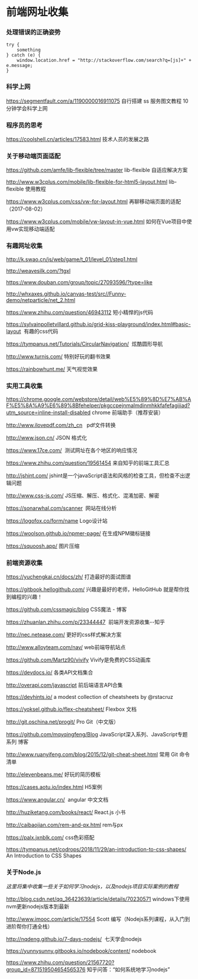 前端网址收集
==========

### 处理错误的正确姿势

```
try {
    something
} catch (e) {
	window.location.href = "http://stackoverflow.com/search?q=[js]+" + e.message;
}
```

### 科学上网
https://segmentfault.com/a/1190000016911075 自行搭建 ss 服务图文教程 10分钟学会科学上网

### 程序员的思考

https://coolshell.cn/articles/17583.html  技术人员的发展之路

### 关于移动端页面适配

https://github.com/amfe/lib-flexible/tree/master lib-flexible 自适应解决方案 

http://www.w3cplus.com/mobile/lib-flexible-for-html5-layout.html lib-flexible 使用教程 

https://www.w3cplus.com/css/vw-for-layout.html 再聊移动端页面的适配（2017-08-02）

https://www.w3cplus.com/mobile/vw-layout-in-vue.html 如何在Vue项目中使用vw实现移动端适配


### 有趣网址收集

http://k.swao.cn/js/web/game/t_01/level_01/step1.html

http://weavesilk.com/?tgxl

https://www.douban.com/group/topic/27093596/?type=like

http://whxaxes.github.io/canvas-test/src//Funny-demo/netparticle/net_2.html

https://www.zhihu.com/question/46943112 短小精悍的js代码

https://sylvainpolletvillard.github.io/grid-kiss-playground/index.html#basic-layout  有趣的css代码

https://tympanus.net/Tutorials/CircularNavigation/  炫酷圆形导航

http://www.turnjs.com/  特别好玩的翻书效果

https://rainbowhunt.me/  天气视觉效果

### 实用工具收集

https://chrome.google.com/webstore/detail/web%E5%89%8D%E7%AB%AF%E5%8A%A9%E6%89%8Bfehelper/pkgccpejnmalmdinmhkkfafefagiiiad?utm_source=inline-install-disabled chrome 前端助手（推荐安装）

http://www.ilovepdf.com/zh_cn   pdf文件转换

http://www.json.cn/  JSON 格式化

https://www.17ce.com/  测试网址在各个地区的响应情况

https://www.zhihu.com/question/19561454 来自知乎的前端工具汇总

http://jshint.com/ jshint是一个javaScript语法和风格的检查工具，但检查不出逻辑问题

http://www.css-js.com/ JS压缩、解压、格式化、混淆加密、解密

https://sonarwhal.com/scanner  网站在线分析

https://logofox.co/form/name  Logo设计站

https://woolson.github.io/npmer-page/ 在生成NPM徽标链接

https://squoosh.app/  图片压缩

### 前端资源收集

https://yuchengkai.cn/docs/zh/ 打造最好的面试图谱

https://gitbook.hellogithub.com/  兴趣是最好的老师，HelloGitHub 就是帮你找到编程的兴趣！

https://github.com/cssmagic/blog  CSS魔法 - 博客

https://zhuanlan.zhihu.com/p/23344447  前端开发资源收集--知乎

http://nec.netease.com/ 更好的css样式解决方案

http://www.alloyteam.com/nav/  web前端导航站点

https://github.com/Martz90/vivify Vivify是免费的CSS动画库

https://devdocs.io/ 各类API文档集合

http://overapi.com/javascript 前后端语言API合集

https://devhints.io/ a modest collection of cheatsheets by @rstacruz

https://yoksel.github.io/flex-cheatsheet/ Flexbox 文档

http://git.oschina.net/progit/ Pro Git（中文版）

https://github.com/mqyqingfeng/Blog  JavaScript深入系列、JavaScript专题系列 博客

http://www.ruanyifeng.com/blog/2015/12/git-cheat-sheet.html 常用 Git 命令清单

http://elevenbeans.me/  好玩的简历模板

https://cases.aotu.io/index.html H5案例
 
https://www.angular.cn/  angular 中文文档

http://huziketang.com/books/react/  React.js 小书

http://caibaojian.com/rem-and-px.html  rem与px

https://palx.jxnblk.com/ css色彩搭配

https://tympanus.net/codrops/2018/11/29/an-introduction-to-css-shapes/ An Introduction to CSS Shapes

### 关于Node.js

*这里将集中收集一些关于如何学习nodejs，以及nodejs项目实际案例的教程*

http://blog.csdn.net/qq_36423639/article/details/70230571 windows下使用nvm更新nodejs版本到最新

http://www.imooc.com/article/17554 Scott 编写（Nodejs系列课程，从入门到进阶帮你打通全栈）

http://nqdeng.github.io/7-days-nodejs/  七天学会nodejs

https://yunnysunny.gitbooks.io/nodebook/content/ nodebook

https://www.zhihu.com/question/21567720?group_id=871519504654565376 知乎问答：“如何系统地学习nodejs”
